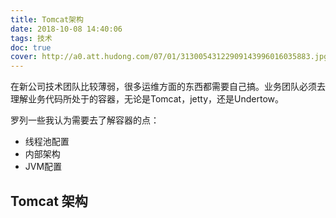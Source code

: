 ```yaml
---
title: Tomcat架构
date: 2018-10-08 14:40:06
tags: 技术
doc: true
cover: http://a0.att.hudong.com/07/01/31300543122909143996016035883.jpg
---
```

在新公司技术团队比较薄弱，很多运维方面的东西都需要自己搞。业务团队必须去理解业务代码所处于的容器，无论是Tomcat，jetty，还是Undertow。

罗列一些我认为需要去了解容器的点：

- 线程池配置
- 内部架构
- JVM配置

## Tomcat 架构


